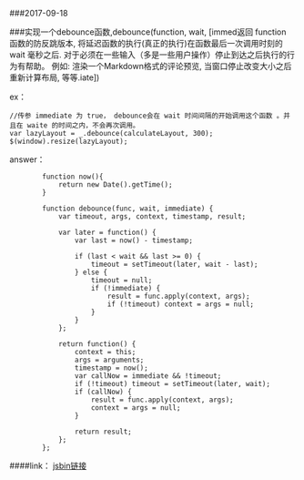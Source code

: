 ###2017-09-18

###实现一个debounce函数,debounce(function, wait, [immed返回 function 函数的防反跳版本, 将延迟函数的执行(真正的执行)在函数最后一次调用时刻的 wait 毫秒之后. 对于必须在一些输入（多是一些用户操作）停止到达之后执行的行为有帮助。 例如: 渲染一个Markdown格式的评论预览, 当窗口停止改变大小之后重新计算布局, 等等.iate])

ex：

```
//传参 immediate 为 true， debounce会在 wait 时间间隔的开始调用这个函数 。并且在 waite 的时间之内，不会再次调用。
var lazyLayout = _.debounce(calculateLayout, 300);
$(window).resize(lazyLayout);

```

answer：

```
        function now(){
            return new Date().getTime();
        }
        
        function debounce(func, wait, immediate) {
            var timeout, args, context, timestamp, result;
    
            var later = function() {
                var last = now() - timestamp;
    
                if (last < wait && last >= 0) {
                    timeout = setTimeout(later, wait - last);
                } else {
                    timeout = null;
                    if (!immediate) {
                        result = func.apply(context, args);
                        if (!timeout) context = args = null;
                    }
                }
            };
    
            return function() {
                context = this;
                args = arguments;
                timestamp = now();
                var callNow = immediate && !timeout;
                if (!timeout) timeout = setTimeout(later, wait);
                if (callNow) {
                    result = func.apply(context, args);
                    context = args = null;
                }
    
                return result;
            };
        };

```

####link：
[jsbin链接](http://js.jirengu.com/delofakapi/2/edit?html,js,output)